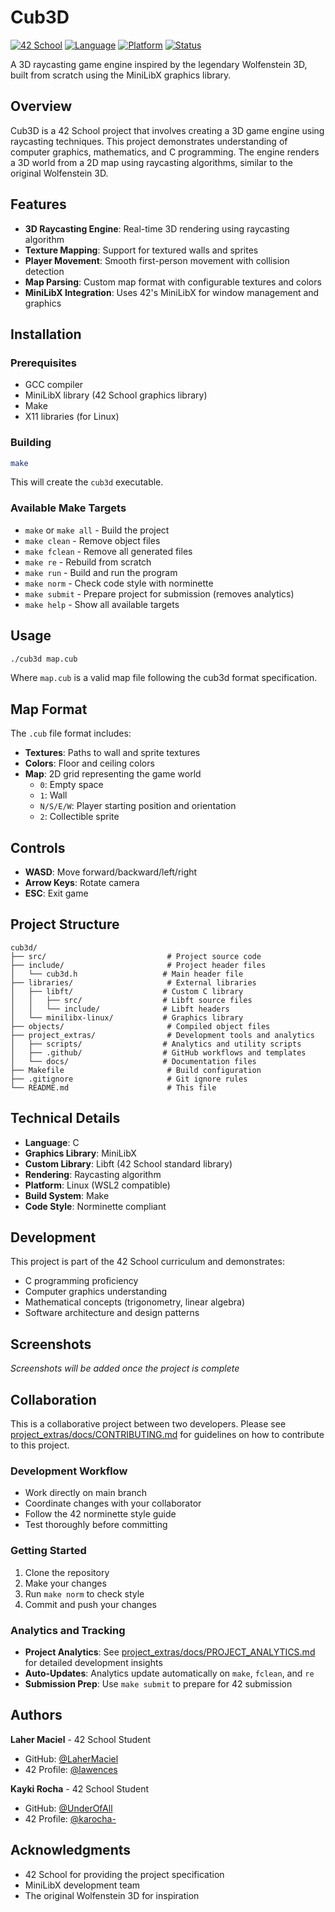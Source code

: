 # Cub3D

[![42 School](https://img.shields.io/badge/42-School-blue)](https://42.fr/)
[![Language](https://img.shields.io/badge/Language-C-orange)](https://en.wikipedia.org/wiki/C_(programming_language))
[![Platform](https://img.shields.io/badge/Platform-Linux-green)](https://www.linux.org/)
[![Status](https://img.shields.io/badge/Status-In_Development-yellow)]()

A 3D raycasting game engine inspired by the legendary Wolfenstein 3D, built from scratch using the MiniLibX graphics library.

## Overview

Cub3D is a 42 School project that involves creating a 3D game engine using raycasting techniques. This project demonstrates understanding of computer graphics, mathematics, and C programming. The engine renders a 3D world from a 2D map using raycasting algorithms, similar to the original Wolfenstein 3D.

## Features

- **3D Raycasting Engine**: Real-time 3D rendering using raycasting algorithm
- **Texture Mapping**: Support for textured walls and sprites
- **Player Movement**: Smooth first-person movement with collision detection
- **Map Parsing**: Custom map format with configurable textures and colors
- **MiniLibX Integration**: Uses 42's MiniLibX for window management and graphics

## Installation

### Prerequisites

- GCC compiler
- MiniLibX library (42 School graphics library)
- Make
- X11 libraries (for Linux)

### Building

```bash
make
```

This will create the `cub3d` executable.

### Available Make Targets

- `make` or `make all` - Build the project
- `make clean` - Remove object files
- `make fclean` - Remove all generated files
- `make re` - Rebuild from scratch
- `make run` - Build and run the program
- `make norm` - Check code style with norminette
- `make submit` - Prepare project for submission (removes analytics)
- `make help` - Show all available targets

## Usage

```bash
./cub3d map.cub
```

Where `map.cub` is a valid map file following the cub3d format specification.

## Map Format

The `.cub` file format includes:

- **Textures**: Paths to wall and sprite textures
- **Colors**: Floor and ceiling colors
- **Map**: 2D grid representing the game world
  - `0`: Empty space
  - `1`: Wall
  - `N/S/E/W`: Player starting position and orientation
  - `2`: Collectible sprite

## Controls

- **WASD**: Move forward/backward/left/right
- **Arrow Keys**: Rotate camera
- **ESC**: Exit game

## Project Structure

```
cub3d/
├── src/                           # Project source code
├── include/                       # Project header files
│   └── cub3d.h                   # Main header file
├── libraries/                     # External libraries
│   ├── libft/                    # Custom C library
│   │   ├── src/                  # Libft source files
│   │   └── include/              # Libft headers
│   └── minilibx-linux/           # Graphics library
├── objects/                       # Compiled object files
├── project_extras/                # Development tools and analytics
│   ├── scripts/                  # Analytics and utility scripts
│   ├── .github/                  # GitHub workflows and templates
│   └── docs/                     # Documentation files
├── Makefile                       # Build configuration
├── .gitignore                     # Git ignore rules
└── README.md                      # This file
```

## Technical Details

- **Language**: C
- **Graphics Library**: MiniLibX
- **Custom Library**: Libft (42 School standard library)
- **Rendering**: Raycasting algorithm
- **Platform**: Linux (WSL2 compatible)
- **Build System**: Make
- **Code Style**: Norminette compliant

## Development

This project is part of the 42 School curriculum and demonstrates:

- C programming proficiency
- Computer graphics understanding
- Mathematical concepts (trigonometry, linear algebra)
- Software architecture and design patterns

## Screenshots

*Screenshots will be added once the project is complete*

## Collaboration

This is a collaborative project between two developers. Please see [project_extras/docs/CONTRIBUTING.md](project_extras/docs/CONTRIBUTING.md) for guidelines on how to contribute to this project.

### Development Workflow
- Work directly on main branch
- Coordinate changes with your collaborator
- Follow the 42 norminette style guide
- Test thoroughly before committing

### Getting Started
1. Clone the repository
2. Make your changes
3. Run `make norm` to check style
4. Commit and push your changes

### Analytics and Tracking
- **Project Analytics**: See [project_extras/docs/PROJECT_ANALYTICS.md](project_extras/docs/PROJECT_ANALYTICS.md) for detailed development insights
- **Auto-Updates**: Analytics update automatically on `make`, `fclean`, and `re`
- **Submission Prep**: Use `make submit` to prepare for 42 submission

## Authors

**Laher Maciel** - 42 School Student
- GitHub: [@LaherMaciel](https://github.com/LaherMaciel)
- 42 Profile: [@lawences](https://profile-v3.intra.42.fr/users/lawences)

**Kayki Rocha** - 42 School Student
- GitHub: [@UnderOfAll](https://github.com/UnderOfAll)
- 42 Profile: [@karocha-](https://profile-v3.intra.42.fr/users/karocha-)

## Acknowledgments

- 42 School for providing the project specification
- MiniLibX development team
- The original Wolfenstein 3D for inspiration